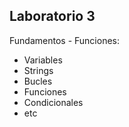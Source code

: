 ## Laboratorio 3
Fundamentos - Funciones:
- Variables
- Strings
- Bucles
- Funciones
- Condicionales
- etc
